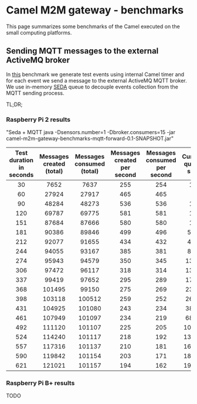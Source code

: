# Camel M2M gateway - benchmarks

This page summarizes some benchmarks of the Camel executed on the small computing platforms.

## Sending MQTT messages to the external ActiveMQ broker

In [this](https://github.com/hekonsek/camel-m2m-gateway/tree/master/benchmarks/mqtt-forward) benchmark we generate
test events using internal Camel timer and for each event we send a message to the external ActiveMQ MQTT broker. We
use in-memory [SEDA](http://camel.apache.org/seda.html) queue to decouple events collection from the MQTT sending
process.

TL;DR;

### Raspberry Pi 2 results

"Seda + MQTT
 java -Dsensors.number=1 -Dbroker.consumers=15 -jar camel-m2m-gateway-benchmarks-mqtt-forward-0.1-SNAPSHOT.jar"

| Test duration in seconds | Messages created (total)    | Messages consumed (total)    | Messages created per second | Messages consumed per second | Current queue size | Thread count |
|:------------------------:|:---------------------------:|:----------------------------:|:---------------------------:|:----------------------------:|:------------------:|:------------:|
| 30                       | 7652                        |	7637	                    | 255	                      | 254	                         | 15	              | 49           |
| 60	                   | 27924|	27917| 	465| 	465| 	7| 	49|
| 90	| 48284	| 48273	| 536	| 536	| 11	| | 49|
| 120	| 69787	| 69775	| 581	| 581	| 12	| | 49|
| 151	| 87684	| 87666	| 580	| 580	| 18	| | 49|
| 181	| 90386	| 89846	| 499	| 496	| 540	| | 49|
| 212	| 92077	| 91655	| 434	| 432	| 422	| | 49|
| 244	| 94055	| 93167	| 385	| 381	| 888	| | 49|
| 274	| 95943	| 94579	| 350	| 345	| 1364	| | 49|
| 306	| 97472	| 96117	| 318	| 314	| 1355	| | 49|
| 337	| 99419	| 97652	| 295	| 289	| 1767	| | 49|
| 368	| 101495	| 99150     | 275	| 269	| 2345	| 49|
| 398	| 103118	| 100512	| 259	| 252	| 2606	| 49|
| 431	| 104925	| 101080	| 243	| 234	| 3845	| 49|
| 461	| 107949	| 101097	| 234	| 219	| 6852	| 49|
| 492	| 111120	| 101107	| 225	| 205	| 10013	| 49|
| 524	| 114240	| 101117	| 218	| 192	| 13123	| 49|
| 557	| 117316	| 101137	| 210	| 181	| 16179	| 49|
| 590	| 119842	| 101154	| 203	| 171	| 18688	| 49|
| 621	| 121021	| 101157	| 194	| 162	| 19864	| 49|

### Raspberry Pi B+ results

TODO